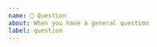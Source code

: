 ```yaml
---
name: 🤔 Question
about: When you have a general question
label: question
---
```


<!-- A clear and concise description of the question. -->
